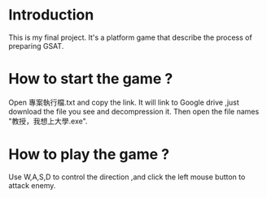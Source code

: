# Introduction
This is my final project. It's a platform game that describe the process of preparing GSAT.

# How to start the game ?
Open 專案執行檔.txt and copy the link. It will link to Google drive ,just download the file you see and decompression it.
Then open the file names "教授，我想上大學.exe".

# How to play the game ?
Use W,A,S,D to control the direction ,and click the left mouse button to attack enemy.
